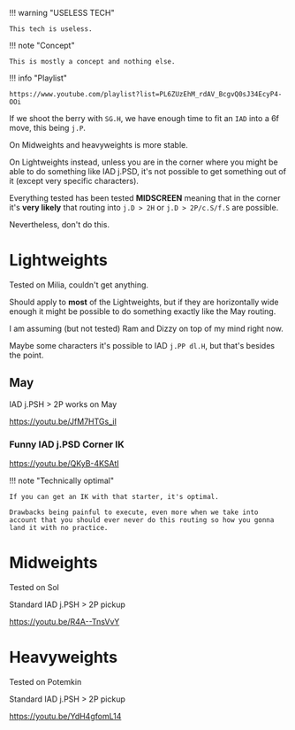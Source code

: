 !!! warning "USELESS TECH"
    
    This tech is useless.


!!! note "Concept"

    This is mostly a concept and nothing else.

!!! info "Playlist"

    https://www.youtube.com/playlist?list=PL6ZUzEhM_rdAV_BcgvQ0sJ34EcyP4-OOi


If we shoot the berry with `SG.H`, we have enough time to fit an `IAD` into a 6f move, this being `j.P`.

On Midweights and heavyweights is more stable.

On Lightweights instead, unless you are in the corner where you might be able to do something like IAD j.PSD, it's not possible to get something out of it (except very specific characters).

Everything tested has been tested **MIDSCREEN** meaning that in the corner it's **very likely** that routing into `j.D > 2H` or `j.D > 2P/c.S/f.S` are possible.

Nevertheless, don't do this.

# Lightweights

Tested on Milia, couldn't get anything.

Should apply to **most** of the Lightweights, but if they are horizontally wide enough it might be possible to do something exactly like the May routing.

I am assuming (but not tested) Ram and Dizzy on top of my mind right now.

Maybe some characters it's possible to IAD `j.PP dl.H`, but that's besides the point.

## May

IAD j.PSH > 2P works on May

https://youtu.be/JfM7HTGs_iI

### Funny IAD j.PSD Corner IK

https://youtu.be/QKyB-4KSAtI

!!! note "Technically optimal"

    If you can get an IK with that starter, it's optimal.

    Drawbacks being painful to execute, even more when we take into account that you should ever never do this routing so how you gonna land it with no practice.
    

# Midweights

Tested on Sol

Standard IAD j.PSH > 2P pickup

https://youtu.be/R4A--TnsVvY

# Heavyweights

Tested on Potemkin

Standard IAD j.PSH > 2P pickup

https://youtu.be/YdH4gfomL14